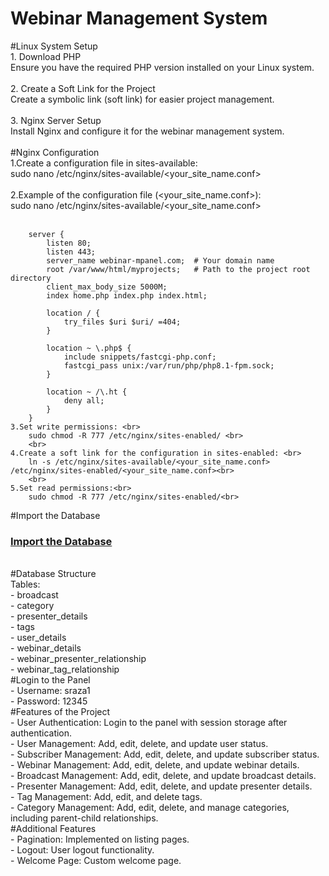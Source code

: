 <h1>Webinar Management System</h1>

#Linux System Setup<br>
    1. Download PHP<br>
        Ensure you have the required PHP version installed on your Linux system.<br>
    <br>
    2. Create a Soft Link for the Project<br>
        Create a symbolic link (soft link) for easier project management.<br>
        <br>
    3. Nginx Server Setup<br>
        Install Nginx and configure it for the webinar management system.<br>
        <br>
#Nginx Configuration<br>
    1.Create a configuration file in sites-available:<br>
        sudo nano /etc/nginx/sites-available/<your_site_name.conf><br>
        <br>
    2.Example of the configuration file (<your_site_name.conf>):<br>
        sudo nano /etc/nginx/sites-available/<your_site_name.conf><br><br>
        
        server {
            listen 80;
            listen 443;
            server_name webinar-mpanel.com;  # Your domain name
            root /var/www/html/myprojects;   # Path to the project root directory
            client_max_body_size 5000M;
            index home.php index.php index.html;

            location / {
                try_files $uri $uri/ =404;
            }

            location ~ \.php$ {
                include snippets/fastcgi-php.conf;
                fastcgi_pass unix:/var/run/php/php8.1-fpm.sock;
            }

            location ~ /\.ht {
                deny all;
            }
        }
    3.Set write permissions: <br>
        sudo chmod -R 777 /etc/nginx/sites-enabled/ <br>
        <br>
    4.Create a soft link for the configuration in sites-enabled: <br>
        ln -s /etc/nginx/sites-available/<your_site_name.conf> /etc/nginx/sites-enabled/<your_site_name.conf><br>
        <br>
    5.Set read permissions:<br>
        sudo chmod -R 777 /etc/nginx/sites-enabled/<br>

#Import the Database<br>
    <h3><a href="#">Import the Database</a></h3><br>
#Database Structure<br>
Tables:<br>
    - broadcast<br>
    - category<br>
    - presenter_details<br>
    - tags<br>
    - user_details<br>
    - webinar_details<br>
    - webinar_presenter_relationship<br>
    - webinar_tag_relationship<br>
#Login to the Panel<br>
    - Username: sraza1<br>
    - Password: 12345<br>
#Features of the Project<br>
    - User Authentication: Login to the panel with session storage after authentication.<br>
    - User Management: Add, edit, delete, and update user status.<br>
    - Subscriber Management: Add, edit, delete, and update subscriber status.<br>
    - Webinar Management: Add, edit, delete, and update webinar details.<br>
    - Broadcast Management: Add, edit, delete, and update broadcast details.<br>
    - Presenter Management: Add, edit, delete, and update presenter details.<br>
    - Tag Management: Add, edit, and delete tags.<br>
    - Category Management: Add, edit, delete, and manage categories, including parent-child relationships.<br>
#Additional Features<br>
    - Pagination: Implemented on listing pages.<br>
    - Logout: User logout functionality.<br>
    - Welcome Page: Custom welcome page.<br>






